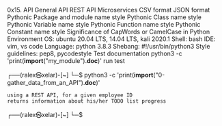 0x15. API
General
API
REST API
Microservices
CSV format
JSON format
Pythonic Package and module name style
Pythonic Class name style
Pythonic Variable name style
Pythonic Function name style
Pythonic Constant name style
Significance of CapWords or CamelCase in Python
Environment
OS: ubuntu 20.04 LTS, 14.04 LTS, kali 2020.1
Shell: bash
IDE: vim, vs code
Language: python 3.8.3
Shebang: #!/usr/bin/python3
Style guidelines: pep8, pycodestyle
Test documentation
python3 -c 'print(__import__("my_module").__doc__)'
run test

┌──(ralex㉿xelar)-[~]
└─$ python3 -c 'print(__import__("0-gather_data_from_an_API").__doc__)'

    using a REST API, for a given employee ID
    returns information about his/her TODO list progress


┌──(ralex㉿xelar)-[~]
└─$
